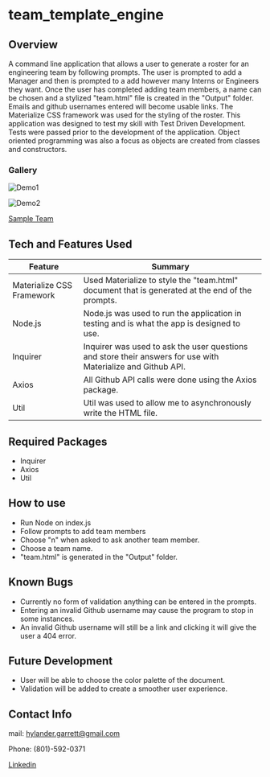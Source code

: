 # team_template_engine


## Overview

A command line application that allows a user to generate a roster for an engineering team by following prompts. The user is prompted to add a Manager and then is prompted to a add however many Interns or Engineers they want. Once the user has completed adding team members, a name can be chosen and a stylized "team.html" file is created in the "Output" folder. Emails and github usernames entered will become usable links. The Materialize CSS framework was used for the styling of the roster. This application was designed to test my skill with Test Driven Development. Tests were passed prior to the development of the application. Object oriented programming was also a focus as objects are created from classes and constructors.


### Gallery

![Demo1](/demogifs/team_template_demo1.gif "Follow the prompts.")

![Demo2](/demogifs/team_template_demo2.gif "Generate a team roster.")

[Sample Team](output/sampleteam.pdf)

## Tech and Features Used

| Feature       | Summary                                                                                                  | 
| ------------- | -------------------------------------------------------------------------------------------------------- |
| Materialize CSS Framework | Used Materialize to style the "team.html" document that is generated at the end of the prompts.|
| Node.js       | Node.js was used to run the application in testing and is what the app is designed to use.               |
| Inquirer      | Inquirer was used to ask the user questions and store their answers for use with Materialize and Github API. |
| Axios         | All Github API calls were done using the Axios package.                                                    |
| Util          | Util was used to allow me to asynchronously write the HTML file.                                             |


## Required Packages

* Inquirer
* Axios
* Util


## How to use

* Run Node on index.js
* Follow prompts to add team members
* Choose "n" when asked to ask another team member.
* Choose a team name. 
* "team.html" is generated in the "Output" folder. 


## Known Bugs

* Currently no form of validation anything can be entered in the prompts. 
* Entering an invalid Github username may cause the program to stop in some instances.
* An invalid Github username will still be a link and clicking it will give the user a 404 error.


## Future Development

* User will be able to choose the color palette of the document.
* Validation will be added to create a smoother user experience.

## Contact Info

mail: hylander.garrett@gmail.com

Phone: (801)-592-0371

[Linkedin](https://www.linkedin.com/in/garrett-h-859007a0/)
